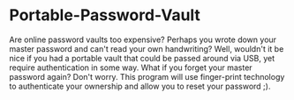 # Portable-Password-Vault
Are online password vaults too expensive? Perhaps you wrote down your master password and can't read your own handwriting? 
Well, wouldn't it be nice if you had a portable vault that could be passed around via USB, yet require authentication in some way. 
What if you forget your master password again? Don't worry. This program will use finger-print technology to authenticate your ownership and allow you to reset your password ;).
